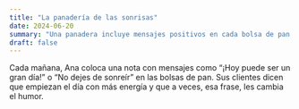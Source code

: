 ```yaml
---
title: "La panadería de las sonrisas"
date: 2024-06-20
summary: "Una panadera incluye mensajes positivos en cada bolsa de pan."
draft: false
---
```


Cada mañana, Ana coloca una nota con mensajes como “¡Hoy puede ser un gran día!” o “No dejes de sonreír” en las bolsas de pan. Sus clientes dicen que empiezan el día con más energía y que a veces, esa frase, les cambia el humor.
